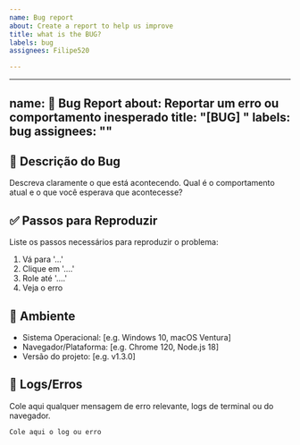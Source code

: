 ```yaml
---
name: Bug report
about: Create a report to help us improve
title: what is the BUG?
labels: bug
assignees: Filipe520

---
```


---
name: 🐛 Bug Report
about: Reportar um erro ou comportamento inesperado
title: "[BUG] "
labels: bug
assignees: ""
---

## 🐞 Descrição do Bug

Descreva claramente o que está acontecendo. Qual é o comportamento atual e o que você esperava que acontecesse?

## ✅ Passos para Reproduzir

Liste os passos necessários para reproduzir o problema:

1. Vá para '...'
2. Clique em '....'
3. Role até '....'
4. Veja o erro

## 📱 Ambiente

- Sistema Operacional: [e.g. Windows 10, macOS Ventura]
- Navegador/Plataforma: [e.g. Chrome 120, Node.js 18]
- Versão do projeto: [e.g. v1.3.0]

## 🧾 Logs/Erros

Cole aqui qualquer mensagem de erro relevante, logs de terminal ou do navegador.

```bash
Cole aqui o log ou erro
```
